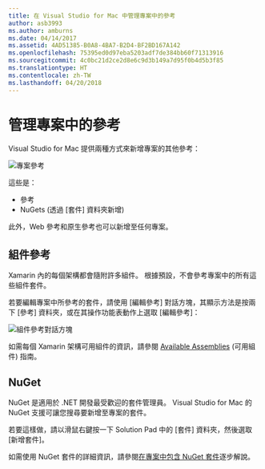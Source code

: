 ```yaml
---
title: 在 Visual Studio for Mac 中管理專案中的參考
author: asb3993
ms.author: amburns
ms.date: 04/14/2017
ms.assetid: 4AD51385-B0A8-4BA7-B2D4-BF2BD167A142
ms.openlocfilehash: 75395ed0d97eba5203adf7de384bb60f71313916
ms.sourcegitcommit: 4c0bc21d2ce2d8e6c9d3b149a7d95f0b4d5b3f85
ms.translationtype: HT
ms.contentlocale: zh-TW
ms.lasthandoff: 04/20/2018
---
```

# <a name="managing-references-in-a-project"></a>管理專案中的參考

Visual Studio for Mac 提供兩種方式來新增專案的其他參考：

![專案參考](media/projects-and-solutions-image10.png)

這些是：

* 參考
* NuGets (透過 [套件] 資料夾新增)

此外，Web 參考和原生參考也可以新增至任何專案。

## <a name="assembly-references"></a>組件參考

Xamarin 內的每個架構都會隨附許多組件。 根據預設，不會參考專案中的所有這些組件套件。 

若要編輯專案中所參考的套件，請使用 [編輯參考] 對話方塊，其顯示方法是按兩下 [參考] 資料夾，或在其操作功能表動作上選取 [編輯參考]：

![組件參考對話方塊](media/projects-and-solutions-image11.png)

如需每個 Xamarin 架構可用組件的資訊，請參閱 [Available Assemblies](https://developer.xamarin.com/guides/cross-platform/advanced/available-assemblies/) (可用組件) 指南。

## <a name="nuget"></a>NuGet

NuGet 是適用於 .NET 開發最受歡迎的套件管理員。 Visual Studio for Mac 的 NuGet 支援可讓您搜尋要新增至專案的套件。

若要這樣做，請以滑鼠右鍵按一下 Solution Pad 中的 [套件] 資料夾，然後選取 [新增套件]。

如需使用 NuGet 套件的詳細資訊，請參閱[在專案中包含 NuGet 套件](~/nuget-walkthrough.md)逐步解說。

